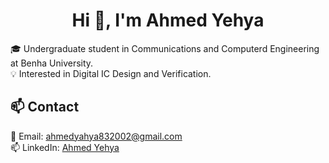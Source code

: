 <h1 align="center">Hi 👋, I'm Ahmed Yehya</h1>


🎓 Undergraduate student in Communications and Computerd Engineering at Benha University.  
💡 Interested in Digital IC Design and Verification.



## 📫 Contact
📧 Email: ahmedyahya832002@gmail.com  
📫 LinkedIn: [Ahmed Yehya](www.linkedin.com/in/ahmed-yehya-0baa9424b)
